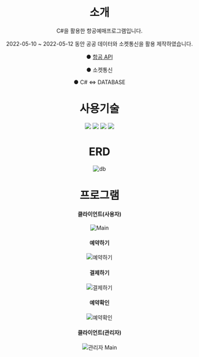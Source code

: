 <div align="center">

# 소개
C#을 활용한 항공예매프로그램입니다.
  
2022-05-10 ~ 2022-05-12 동안 공공 데이터와 소켓통신을 활용 제작하였습니다. 

  
● [항공 API](https://www.data.go.kr/data/15000126/openapi.do)
  
● 소켓통신 
  
● C# <=> DATABASE 
  
# 사용기술
<img src="https://img.shields.io/badge/C Sharp-239120?style=for-the-badge&logo=C Sharp%2B%2B&logoColor=white">
<img src="https://img.shields.io/badge/mssql-CC2927?style=for-the-badge&logo=Microsoft SQL Server&logoColor=white"> 
<img src="https://img.shields.io/badge/.net-512BD4?style=for-the-badge&logo=.net&logoColor=white"> 
<img src="https://img.shields.io/badge/Visual Studio-5C2D91?style=for-the-badge&logo=Visual Studio&logoColor=white"> 

# ERD
![db](https://user-images.githubusercontent.com/106054507/183291416-510afd9c-e337-403c-8201-afa4670812de.PNG)

# 프로그램

#### 클라이언트(사용자)
![Main](https://user-images.githubusercontent.com/106054507/183290648-7a145831-da29-4e13-a811-dd6a86c3eba9.PNG)
#### 예약하기
![예약하기](https://user-images.githubusercontent.com/106054507/183290690-96681495-60a7-4b34-b11e-9708b0b9d52b.PNG)
#### 결제하기
![결제하기](https://user-images.githubusercontent.com/106054507/183290702-ef7a1483-9c10-47f1-818a-199e1221bed6.PNG)
#### 예약확인
![예약확인](https://user-images.githubusercontent.com/106054507/183290712-a398a4f6-9b4e-477c-bfec-8fb6ee2ce7a6.PNG)

#### 클라이언트(관리자)
![관리자 Main](https://user-images.githubusercontent.com/106054507/183290715-c8c40f99-2685-4f47-aacd-14e01fb47d75.PNG)


</div>
